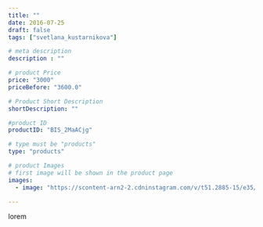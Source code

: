 ```yaml
---
title: ""
date: 2016-07-25
draft: false
tags: ["svetlana_kustarnikova"]

# meta description
description : ""

# product Price
price: "3000"
priceBefore: "3600.0"

# Product Short Description
shortDescription: ""

#product ID
productID: "BIS_2MaACjg"

# type must be "products"
type: "products"

# product Images
# first image will be shown in the product page
images:
  - image: "https://scontent-arn2-2.cdninstagram.com/v/t51.2885-15/e35/13694929_588603911321072_100897088_n.jpg?se=7&tp=1&_nc_ht=scontent-arn2-2.cdninstagram.com&_nc_cat=108&_nc_ohc=HeXCpIVJwdIAX8Sulhh&ccb=7-4&oh=01b7447ec545c6312c33218b8700046b&oe=6082B3BE&ig_cache_key=MTMwMjM4NDA0MzM2NjU1NzkyMA%3D%3D.2-ccb7-4"

---
```

lorem
